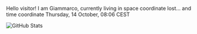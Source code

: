 Hello visitor! I am Giammarco, currently living in space coordinate lost... and time coordinate Thursday, 14 October, 08:06 CEST

![GitHub Stats](https://github-readme-stats.vercel.app/api?username=grcasanova)
